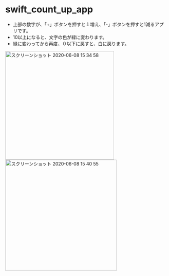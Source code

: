 # swift_count_up_app
* 上部の数字が、「+」ボタンを押すと１増え、「-」ボタンを押すと1減るアプリです。  
* 10以上になると、文字の色が緑に変わります。
* 緑に変わってから再度、０以下に戻すと、白に戻ります。
<img width="338" alt="スクリーンショット 2020-06-08 15 34 58" src="https://user-images.githubusercontent.com/49052894/83999396-9dc34080-a99d-11ea-8ba2-1a6902b7a5c4.png">
<img width="346" alt="スクリーンショット 2020-06-08 15 40 55" src="https://user-images.githubusercontent.com/49052894/83999809-728d2100-a99e-11ea-89dd-2be82cdd46fa.png">




